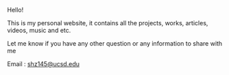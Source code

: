 Hello!

This is my personal website, it contains all the projects, works, articles, videos, music and etc. 

Let me know if you have any other question or any information to share with me

Email : shz145@ucsd.edu
